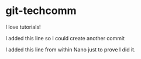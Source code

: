 # git-techcomm
I love tutorials!

I added this line so I could create another commit

I added this line from within Nano just to prove I did it.
